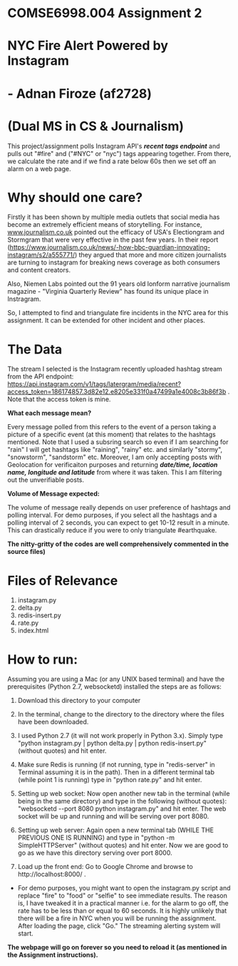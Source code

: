 # COMSE6998.004 Assignment 2

# NYC Fire Alert Powered by Instagram 

# - Adnan Firoze (af2728)
# (Dual MS in CS & Journalism)

This project/assignment polls Instagram API's ***recent tags endpoint*** and pulls out "#fire" and ("#NYC" or "nyc") tags appearing together. From there, we calculate the rate and if we find a rate below 60s then we set off an alarm on a web page. 

# Why should one care?

Firstly it has been shown by multiple media outlets that social media has become an extremely efficient means of storytelling. For instance, www.journalism.co.uk pointed out the efficacy of USA's Electiongram and Stormgram that were very effective in the past few years. In their report (https://www.journalism.co.uk/news/-how-bbc-guardian-innovating-instagram/s2/a555771/) they argued that more and more citizen journalists are turning to instagram for breaking news coverage as both consumers and content creators. 

Also, Niemen Labs pointed out the 91 years old lonform narrative journalism magazine - "Virginia Quarterly Review" has found its unique place in Instragram. 

So, I attempted to find and triangulate fire incidents in the NYC area for this assignment. It can be extended for other incident and other places. 


# The Data

The stream I selected is the Instagram recently uploaded hashtag stream from the API endpoint: https://api.instagram.com/v1/tags/latergram/media/recent?access_token=186174857.3d82e12.e8205e331f0a47499a1e4008c3b86f3b .
Note that the access token is mine. 


**What each message mean?**

Every message polled from this refers to the event of a person taking a picture of a specific event (at this moment) that relates to the hashtags mentioned. Note that I used a subsring search so even if I am searching for "rain" I will get hashtags like "raining", "rainy" etc. and similarly "stormy", "snowstorm", "sandstorm" etc. Moreover, I am only accepting posts with Geolocation for verificaiton purposes and returning ***date/time, location name, longitude and latitude*** from where it was taken. This I am filtering out the unverifiable posts. 

**Volume of Message expected:**

The volume of message really depends on user preference of hashtags and polling interval. For demo purposes, if you select all the hashtags and a polling interval of 2 seconds, you can expect to get 10-12 result in a minute. This can drastically reduce if you were to only triangulate #earthquake. 


**The nitty-gritty of the codes are well comprehensively commented in the source files)**

# Files of Relevance

1. instagram.py
2. delta.py
3. redis-insert.py
4. rate.py
5. index.html

# How to run:

Assuming you are using a Mac (or any UNIX based terminal) and have the prerequisites (Python 2.7, websocketd) installed the steps are as follows:

1. Download this directory to your computer

2. In the terminal, change to the directory to the directory where the files have been downloaded.

3. I used Python 2.7 (it will not work properly in Python 3.x). Simply type "python instagram.py | python delta.py | python redis-insert.py" (without quotes) and hit enter. 

4. Make sure Redis is running (if not running, type in "redis-server" in Terminal assuming it is in the path). Then in a different terminal tab (while point 1 is running) type in "python rate.py" and hit enter. 

4. Setting up web socket: Now open another new tab in the terminal (while being in the same directory) and type in the following (without quotes): "websocketd --port 8080 python instagram.py" and hit enter. The web socket will be up and running and will be serving over port 8080. 
 
5. Setting up web server: Again open a new terminal tab (WHILE THE PREVIOUS ONE IS RUNNING) and type in "python -m SimpleHTTPServer" (without quotes) and hit enter. Now we are good to go as we have this directory serving over port 8000. 

6. Load up the front end: Go to Google Chrome and browse to http://localhost:8000/ . 

 * For demo purposes, you might want to open the instagram.py script and replace "fire" to "food" or "selfie" to see immediate results. The reason is, I have tweaked it in a practical manner i.e. for the alarm to go off, the rate has to be less than or equal to 60 seconds. It is highly unlikely that there will be a fire in NYC when you will be running the assignment.  After loading the page, click "Go." The streaming alerting system will start.


**The webpage will go on forever so you need to reload it (as mentioned in the Assignment instructions).**
